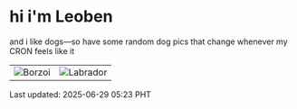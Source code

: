 # hi i'm Leoben

and i like dogs—so have some random dog pics that change whenever my CRON feels like it

|  |  |
|--------|----------|
| ![Borzoi](https://random-dog-vercel.vercel.app/api/random-borzoi?v=1751145804) | ![Labrador](https://random-dog-vercel.vercel.app/api/random-labrador?v=1751145804) |

Last updated: 2025-06-29 05:23 PHT
